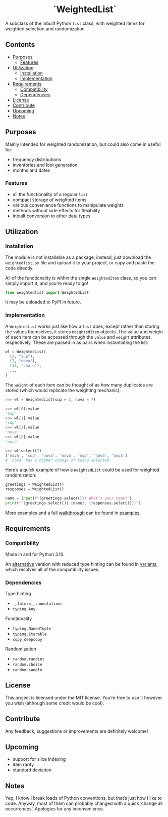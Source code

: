 <h1 align="center"> `WeightedList` </h1>

A subclass of the inbuilt Python `list` class, with weighted items for weighted selection and randomization.


## Contents
- [Purposes](#Purposes)
  - [Features](#Features)
- [Utilization](#Utilization)
  - [Installation](#Installation)
  - [Implementation](#Implementation)
- [Requirements](#Requirements)
  - [Compatibility](#Compatibility)
  - [Dependencies](#Dependencies)
- [License](#License)
- [Contribute](#Contribute)
- [Upcoming](#Upcoming)
- [Notes](#Notes)


## Purposes
Mainly intended for weighted randomization, but could also come in useful for:
- frequency distributions
- inventories and loot generation
- months and dates

### Features
- all the functionality of a regular `list`
- compact storage of weighted items
- various convenience functions to manipulate weights
- methods without side effects for flexibility
- inbuilt conversion to other data types


## Utilization

### Installation
The module is not installable as a package; instead, just download the `weightedlist.py` file and upload it to your project, or copy and paste the code directly.

All of the functionality is within the single `WeightedItem` class, so you can simply import it, and you’re ready to go!

```py
from weightedlist import WeightedList
```

It may be uploaded to PyPI in future.

### Implementation
A `WeightedList` works just like how a `list` does, except rather than storing the values themselves, it stores `WeightedItem` objects. The value and weight of each item can be accessed through the `value` and `weight` attributes, respectively. These are passed in as pairs when instantiating the list:

```py
wl = WeightedList(
  (2, "sup"),
  (7, "nova"),
  (13, "shard"),
  ...
)
```

The `weight` of each item can be thought of as how many duplicates are stored (which would replicate the weighting mechanic):

```py
>>> wl = WeightedList(sup = 2, nova = 7)

>>> wl[0].value
'sup'
>>> wl[1].value
'sup'
>>> wl[2].value
'nova'
>>> wl[8].value
'nova'

>>> wl.select(7)
['nova', 'sup', 'nova', 'nova', 'sup', 'nova', 'nova']
# 'nova' has a higher change of being selected
```

Here’s a quick example of how a `WeightedList` could be used for weighted randomization:

```py
greetings = WeightedList()
responses = WeightedList()

name = input(f"{greetings.select()}! What’s your name?")
print(f"{greetings.select()} {name}. {responses.select()}!")
```

More examples and a full [walkthrough](examples/walkthrough.md) can be found in [examples](examples).


## Requirements

### Compatibility
Made in and for Python 3.10.

An [alternative](variants/unannotated.py) version with reduced type hinting can be found in [variants](variants), which resolves all of the compatibility issues.

### Dependencies
Type hinting
- `__future__.annotations`
- `typing.Any`

Functionality
- `typing.NamedTuple`
- `typing.Iterable`
- `copy.deepcopy`

Randomization
- `random.randint`
- `random.choice`
- `random.sample`


## License
This project is licensed under the MIT license. You’re free to use it however you wish (although some credit would be cool).

## Contribute
Any feedback, suggestions or improvements are definitely welcome!

## Upcoming
- support for slice indexing
- item rarity
- standard deviation

## Notes
Yep, I know I break loads of Python conventions, but that’s just how I like to code. Anyway, most of them can probably changed with a quick ‘change all occurrences’. Apologies for any inconvenience.
